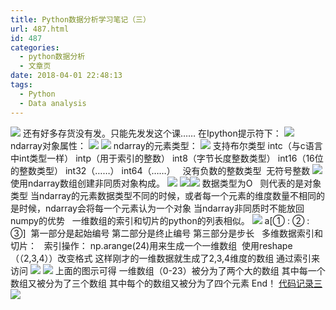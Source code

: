 ```yaml
---
title: Python数据分析学习笔记（三）
url: 487.html
id: 487
categories:
  - python数据分析
  - 文章页
date: 2018-04-01 22:48:13
tags:
  - Python
  - Data analysis
---
```


![](http://47.100.4.8/wp-content/uploads/2018/03/QQ图片20180322184136.png) 还有好多存货没有发。只能先发发这个课…… 在Ipython提示符下： ![](http://47.100.4.8/wp-content/uploads/2018/04/3321321.png) ndarray对象属性： ![](http://47.100.4.8/wp-content/uploads/2018/04/1232321312.png) ![](http://47.100.4.8/wp-content/uploads/2018/04/32434123213.png) ndarray的元素类型： ![](http://47.100.4.8/wp-content/uploads/2018/04/4232423123.png) 支持布尔类型 intc（与c语言中int类型一样） intp（用于索引的整数） int8（字节长度整数类型） int16（16位的整数类型） int32（……） int64（……）   没有负数的整数类型  无符号整数 ![](http://47.100.4.8/wp-content/uploads/2018/04/321231235412.png) 使用ndarray数组创建非同质对象构成。 ![](http://47.100.4.8/wp-content/uploads/2018/04/45343242.png) ![](http://47.100.4.8/wp-content/uploads/2018/04/2134324234.png)![](http://47.100.4.8/wp-content/uploads/2018/04/12321543534.png) 数据类型为O   则代表的是对象类型 当ndarray的元素数据类型不同的时候，或者每一个元素的维度数量不相同的是时候，ndarray会将每一个元素认为一个对象 当ndarray非同质时不能放回numpy的优势   一维数组的索引和切片的python的列表相似。 ![](http://47.100.4.8/wp-content/uploads/2018/04/1111111111111111.png) a\[① : ② : ③\]  第一部分是起始编号 第二部分是终止编号 第三部分是步长   多维数据索引和切片：   索引操作： np.arange(24)用来生成一个一维数组  使用reshape（（2,3,4））改变格式 这样刚才的一维数据就生成了2,3,4维度的数组 通过索引来访问 ![](http://47.100.4.8/wp-content/uploads/2018/04/12312312312312312323123123.png) ![](http://47.100.4.8/wp-content/uploads/2018/04/22222222222222222222.png) 上面的图示可得 一维数组（0-23）被分为了两个大的数组 其中每一个数组又被分为了三个数组 其中每个的数组又被分为了四个元素 End！ [代码记录三](http://47.100.4.8/wp-content/uploads/2018/04/代码记录三.rar) ![](http://47.100.4.8/wp-content/uploads/2018/03/timg-1.jpg)